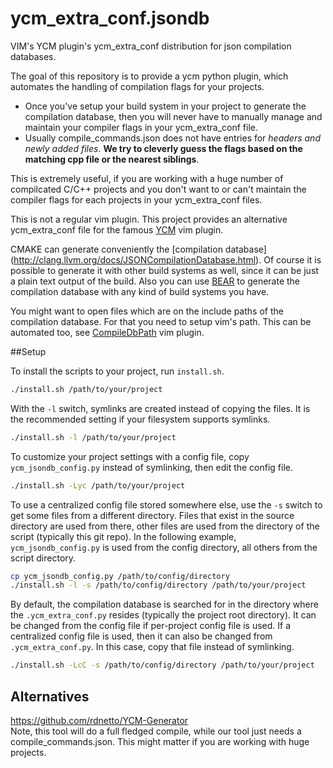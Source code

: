 # ycm_extra_conf.jsondb
VIM's YCM plugin's ycm_extra_conf distribution for json compilation databases.

The goal of this repository is to provide a ycm python plugin, which automates
the handling of compilation flags for your projects.  
* Once you've setup your
build system in your project to generate the compilation database, then you
will never have to manually manage and maintain your compiler flags in your
ycm_extra_conf file.  
* Usually compile_commands.json does not have entries for *headers and newly added files*.
**We try to cleverly guess the flags based on the matching cpp file or the nearest siblings**.

This is extremely useful, if you are working with a huge
number of compilcated C/C++ projects and you don't want to or can't maintain
the compiler flags for each projects in your ycm_extra_conf files.

This is not a regular vim plugin. This project provides an alternative
ycm_extra_conf file for the famous
[YCM](https://github.com/Valloric/YouCompleteMe) vim plugin.

CMAKE can generate conveniently the [compilation database]
(http://clang.llvm.org/docs/JSONCompilationDatabase.html).  Of course it is
possible to generate it with other build systems as well, since it can be just
a plain text output of the build.  Also you can use
[BEAR](https://github.com/rizsotto/Bear) to generate the compilation database
with any kind of build systems you have.

You might want to open files which are on the include paths of the compilation
database. For that you need to setup vim's path. This can be automated too, see
[CompileDbPath](https://github.com/martong/vim-compiledb-path) vim plugin.

##Setup

To install the scripts to your project, run `install.sh`.

```bash
./install.sh /path/to/your/project
```

With the `-l` switch, symlinks are created instead of copying the files. It is
the recommended setting if your filesystem supports symlinks.

```bash
./install.sh -l /path/to/your/project
```

To customize your project settings with a config file, copy
`ycm_jsondb_config.py` instead of symlinking, then edit the config file.

```bash
./install.sh -Lyc /path/to/your/project
```

To use a centralized config file stored somewhere else, use the `-s` switch to
get some files from a different directory. Files that exist in the source
directory are used from there, other files are used from the directory of the
script (typically this git repo). In the following example,
`ycm_jsondb_config.py` is used from the config directory, all others from the
script directory.

```bash
cp ycm_jsondb_config.py /path/to/config/directory
./install.sh -l -s /path/to/config/directory /path/to/your/project
```

By default, the compilation database is searched for in the directory where the
`.ycm_extra_conf.py` resides (typically the project root directory). It can be
changed from the config file if per-project config file is used. If a
centralized config file is used, then it can also be changed from
`.ycm_extra_conf.py`. In this case, copy that file instead of symlinking.

```bash
./install.sh -LcC -s /path/to/config/directory /path/to/your/project
```

## Alternatives
https://github.com/rdnetto/YCM-Generator<br/>
Note, this tool will do a full fledged compile, while our tool just needs a compile_commands.json.
This might matter if you are working with huge projects.


